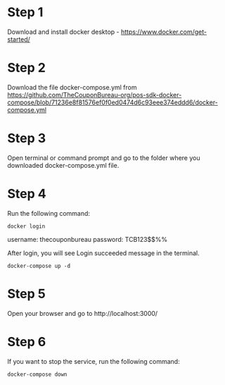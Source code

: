 # Step 1
Download and install docker desktop - https://www.docker.com/get-started/

# Step 2
Download the file docker-compose.yml from https://github.com/TheCouponBureau-org/pos-sdk-docker-compose/blob/71236e8f81576ef0f0ed0474d6c93eee374eddd6/docker-compose.yml

# Step 3
Open terminal or command prompt and go to the folder where you downloaded docker-compose.yml file.

# Step 4
Run the following command:

```
docker login
```
username: thecouponbureau
password: TCB123$$%%

After login, you will see Login succeeded message in the terminal.

```
docker-compose up -d
```

# Step 5
Open your browser and go to http://localhost:3000/

# Step 6
If you want to stop the service, run the following command:

```
docker-compose down
```